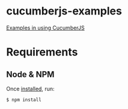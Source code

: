 cucumberjs-examples
===================

[Examples in using CucumberJS](http://custardbelly.com/blog/blog-posts/2014/01/08/bdd-in-js-cucumberjs/index.html) 

Requirements
===

## Node & NPM
Once [installed](http://www.joyent.com/blog/installing-node-and-npm/), run:
```
$ npm install
```
